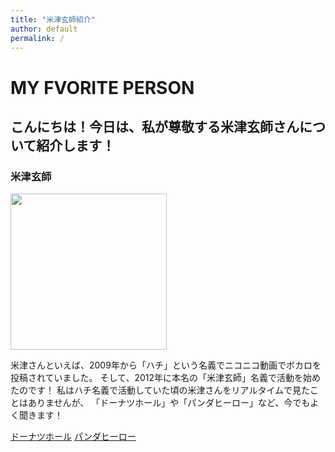 ```yaml
---
title: "米津玄師紹介"
author: default
permalink: /
---
```





# MY FVORITE PERSON
## こんにちは！今日は、私が尊敬する**米津玄師**さんについて紹介します！
### **米津玄師**

<img src="/chi-cochan/assets/images/KenjiYonezu.jpg" width="250">



米津さんといえば、2009年から「ハチ」という名義でニコニコ動画でボカロを投稿されていました。
そして、2012年に本名の「米津玄師」名義で活動を始めたのです！
私はハチ名義で活動していた頃の米津さんをリアルタイムで見たことはありませんが、
「ドーナツホール」や「パンダヒーロー」など、今でもよく聞きます！

[ドーナツホール](https://www.youtube.com/watch?v=qnX2CdOBcDI&list=RDqnX2CdOBcDI&start_radio=1)
[パンダヒーロー](https://www.youtube.com/watch?v=0RU_05zpETo&list=RD0RU_05zpETo&start_radio=1)
